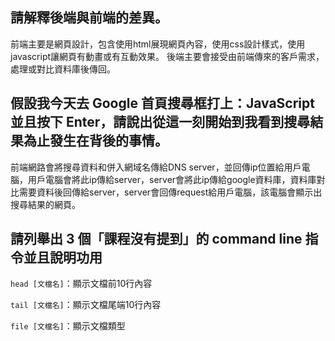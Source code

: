 ## 請解釋後端與前端的差異。
前端主要是網頁設計，包含使用html展現網頁內容，使用css設計樣式，使用javascript讓網頁有動畫或有互動效果。
後端主要會接受由前端傳來的客戶需求，處理或對比資料庫後傳回。


## 假設我今天去 Google 首頁搜尋框打上：JavaScript 並且按下 Enter，請說出從這一刻開始到我看到搜尋結果為止發生在背後的事情。
前端網路會將搜尋資料和併入網域名傳給DNS server，並回傳ip位置給用戶電腦，用戶電腦會將此ip傳給server，server會將此ip傳給google資料庫，資料庫對比需要資料後回傳給server，server會回傳request給用戶電腦，該電腦會顯示出搜尋結果的網頁。


## 請列舉出 3 個「課程沒有提到」的 command line 指令並且說明功用
`head [文檔名]`：顯示文檔前10行內容

`tail [文檔名]`：顯示文檔尾端10行內容

`file [文檔名]`：顯示文檔類型
